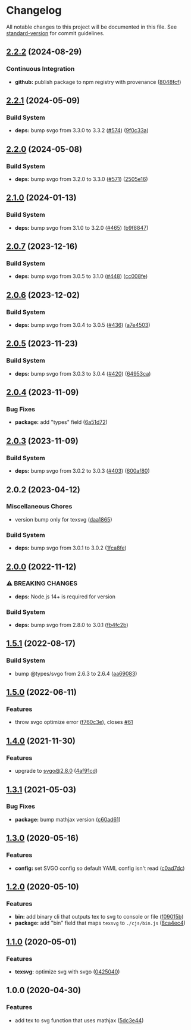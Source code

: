 # Changelog

All notable changes to this project will be documented in this file. See [standard-version](https://github.com/conventional-changelog/standard-version) for commit guidelines.

## [2.2.2](https://github.com/remarkablemark/texsvg/compare/v2.2.1...v2.2.2) (2024-08-29)


### Continuous Integration

* **github:** publish package to npm registry with provenance ([8048fcf](https://github.com/remarkablemark/texsvg/commit/8048fcf796300d882ceaeb46208bd24a8153c05f))

## [2.2.1](https://github.com/remarkablemark/texsvg/compare/v2.2.0...v2.2.1) (2024-05-09)


### Build System

* **deps:** bump svgo from 3.3.0 to 3.3.2 ([#574](https://github.com/remarkablemark/texsvg/issues/574)) ([9f0c33a](https://github.com/remarkablemark/texsvg/commit/9f0c33a19b86c527a5f93a4d531cf01e2a40ed54))

## [2.2.0](https://github.com/remarkablemark/texsvg/compare/v2.1.0...v2.2.0) (2024-05-08)


### Build System

* **deps:** bump svgo from 3.2.0 to 3.3.0 ([#571](https://github.com/remarkablemark/texsvg/issues/571)) ([2505e16](https://github.com/remarkablemark/texsvg/commit/2505e16ebe366a4c37f74720a1362d80e62a82d4))

## [2.1.0](https://github.com/remarkablemark/texsvg/compare/v2.0.7...v2.1.0) (2024-01-13)


### Build System

* **deps:** bump svgo from 3.1.0 to 3.2.0 ([#465](https://github.com/remarkablemark/texsvg/issues/465)) ([b9f8847](https://github.com/remarkablemark/texsvg/commit/b9f884703c7907a60a9eefedf6917697b071200c))

## [2.0.7](https://github.com/remarkablemark/texsvg/compare/v2.0.6...v2.0.7) (2023-12-16)


### Build System

* **deps:** bump svgo from 3.0.5 to 3.1.0 ([#448](https://github.com/remarkablemark/texsvg/issues/448)) ([cc008fe](https://github.com/remarkablemark/texsvg/commit/cc008fe19578315a700e315d42ac71aa879e51a3))

## [2.0.6](https://github.com/remarkablemark/texsvg/compare/v2.0.5...v2.0.6) (2023-12-02)


### Build System

* **deps:** bump svgo from 3.0.4 to 3.0.5 ([#436](https://github.com/remarkablemark/texsvg/issues/436)) ([a7e4503](https://github.com/remarkablemark/texsvg/commit/a7e450345dc6ed3bed6781ada3aca12fc2a2becd))

## [2.0.5](https://github.com/remarkablemark/texsvg/compare/v2.0.4...v2.0.5) (2023-11-23)


### Build System

* **deps:** bump svgo from 3.0.3 to 3.0.4 ([#420](https://github.com/remarkablemark/texsvg/issues/420)) ([64953ca](https://github.com/remarkablemark/texsvg/commit/64953ca336920ccd33b63abb4d2f480658be1373))

## [2.0.4](https://github.com/remarkablemark/texsvg/compare/v2.0.3...v2.0.4) (2023-11-09)


### Bug Fixes

* **package:** add "types" field ([6a51d72](https://github.com/remarkablemark/texsvg/commit/6a51d728386673375532bf2ccce53e6a633e25b0))

## [2.0.3](https://github.com/remarkablemark/texsvg/compare/v2.0.2...v2.0.3) (2023-11-09)


### Build System

* **deps:** bump svgo from 3.0.2 to 3.0.3 ([#403](https://github.com/remarkablemark/texsvg/issues/403)) ([600af80](https://github.com/remarkablemark/texsvg/commit/600af80a00152323cbd623ea189a2791ec8d0c57))

## 2.0.2 (2023-04-12)

### Miscellaneous Chores

- version bump only for texsvg ([daa1865](https://github.com/remarkablemark/texsvg/commit/daa18654622b7c42aa075bb3a54b77602c20bfcd))

### Build System

- **deps:** bump svgo from 3.0.1 to 3.0.2 ([1fca8fe](https://github.com/remarkablemark/texsvg/commit/1fca8fe21e60d97b075a7f1488789620bced64a0))

## [2.0.0](https://github.com/remarkablemark/texsvg/compare/v1.5.1...v2.0.0) (2022-11-12)

### ⚠ BREAKING CHANGES

- **deps:** Node.js 14+ is required for version

### Build System

- **deps:** bump svgo from 2.8.0 to 3.0.1 ([fb4fc2b](https://github.com/remarkablemark/texsvg/commit/fb4fc2b425a24e56191ade02a150108c133144ca))

## [1.5.1](https://github.com/remarkablemark/texsvg/compare/v1.5.0...v1.5.1) (2022-08-17)

### Build System

- bump @types/svgo from 2.6.3 to 2.6.4 ([aa69083](https://github.com/remarkablemark/texsvg/commit/aa690834b9da6debe2056d52288bea0a63ae8af8))

## [1.5.0](https://github.com/remarkablemark/texsvg/compare/v1.4.0...v1.5.0) (2022-06-11)

### Features

- throw svgo optimize error ([f760c3e](https://github.com/remarkablemark/texsvg/commit/f760c3e61a9616870635d29c8b58a67826d129b8)), closes [#61](https://github.com/remarkablemark/texsvg/issues/61)

## [1.4.0](https://www.github.com/remarkablemark/texsvg/compare/v1.3.1...v1.4.0) (2021-11-30)

### Features

- upgrade to svgo@2.8.0 ([4af91cd](https://www.github.com/remarkablemark/texsvg/commit/4af91cdf03ca1044c8a38716192f202447d2d08c))

## [1.3.1](https://github.com/remarkablemark/texsvg/compare/v1.3.0...v1.3.1) (2021-05-03)

### Bug Fixes

- **package:** bump mathjax version ([c60ad61](https://github.com/remarkablemark/texsvg/commit/c60ad6198a09347efc80375afaa4fdea455cbce9))

## [1.3.0](https://github.com/remarkablemark/texsvg/compare/v1.2.0...v1.3.0) (2020-05-16)

### Features

- **config:** set SVGO config so default YAML config isn't read ([c0ad7dc](https://github.com/remarkablemark/texsvg/commit/c0ad7dc757ddc6d68c7dc0b7fae991b6bf8efdf2))

## [1.2.0](https://github.com/remarkablemark/texsvg/compare/v1.1.0...v1.2.0) (2020-05-10)

### Features

- **bin:** add binary cli that outputs tex to svg to console or file ([f09015b](https://github.com/remarkablemark/texsvg/commit/f09015b487853c0ca640576893fdd7d99cf20b1d))
- **package:** add "bin" field that maps `texsvg` to `./cjs/bin.js` ([8ca4ec4](https://github.com/remarkablemark/texsvg/commit/8ca4ec4daa368e73655416c83fd160e601948d8e))

## [1.1.0](https://github.com/remarkablemark/texsvg/compare/v1.0.0...v1.1.0) (2020-05-01)

### Features

- **texsvg:** optimize svg with svgo ([0425040](https://github.com/remarkablemark/texsvg/commit/0425040865da7af064aab4f1ddeec47145c6b8f4))

## 1.0.0 (2020-04-30)

### Features

- add tex to svg function that uses mathjax ([5dc3e44](https://github.com/remarkablemark/texsvg/commit/5dc3e44041603fbca583b585b66ce100572109e2))

